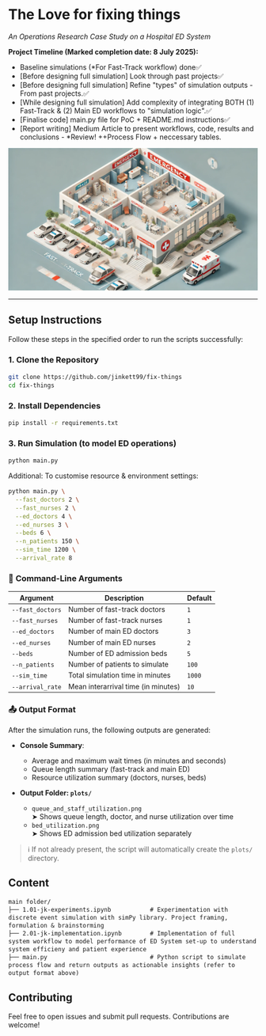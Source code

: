 # The Love for fixing things
*An Operations Research Case Study on a Hospital ED System*

**Project Timeline (Marked completion date: 8 July 2025):**
- Baseline simulations (*For Fast-Track workflow) done✅
- [Before designing full simulation] Look through past projects✅
- [Before designing full simulation] Refine "types" of simulation outputs - From past projects.✅
- [While designing full simulation] Add complexity of integrating BOTH (1) Fast-Track & (2) Main ED workflows to "simulation logic".✅
- [Finalise code] main.py file for PoC + README.md instructions✅
- [Report writing] Medium Article to present workflows, code, results and conclusions - *Review! ++Process Flow + neccessary tables.

![Image](images/ED.png)

---

## **Setup Instructions**  

Follow these steps in the specified order to run the scripts successfully:

### **1. Clone the Repository**  
```bash
git clone https://github.com/jinkett99/fix-things
cd fix-things
```

### **2. Install Dependencies**  
```bash
pip install -r requirements.txt
```

### **3. Run Simulation (to model ED operations)**
```bash
python main.py
```
Additional: To customise resource & environment settings:
```bash
python main.py \
  --fast_doctors 2 \
  --fast_nurses 2 \
  --ed_doctors 4 \
  --ed_nurses 3 \
  --beds 6 \
  --n_patients 150 \
  --sim_time 1200 \
  --arrival_rate 8
```

### 🔧 **Command-Line Arguments**
| Argument         | Description                         | Default |
| ---------------- | ----------------------------------- | ------- |
| `--fast_doctors` | Number of fast-track doctors        | `1`     |
| `--fast_nurses`  | Number of fast-track nurses         | `1`     |
| `--ed_doctors`   | Number of main ED doctors           | `3`     |
| `--ed_nurses`    | Number of main ED nurses            | `2`     |
| `--beds`         | Number of ED admission beds         | `5`     |
| `--n_patients`   | Number of patients to simulate      | `100`   |
| `--sim_time`     | Total simulation time in minutes    | `1000`  |
| `--arrival_rate` | Mean interarrival time (in minutes) | `10`    |

### 📤 **Output Format**
After the simulation runs, the following outputs are generated:

- **Console Summary**:
  - Average and maximum wait times (in minutes and seconds)
  - Queue length summary (fast-track and main ED)
  - Resource utilization summary (doctors, nurses, beds)

- **Output Folder: `plots/`**
  - `queue_and_staff_utilization.png`  
    ➤ Shows queue length, doctor, and nurse utilization over time
  - `bed_utilization.png`  
    ➤ Shows ED admission bed utilization separately

> ℹ️ If not already present, the script will automatically create the `plots/` directory.

## **Content**
```
main folder/
├── 1.01-jk-experiments.ipynb           # Experimentation with discrete event simulation with simPy library. Project framing, formulation & brainstorming
├── 2.01-jk-implementation.ipynb        # Implementation of full system workflow to model performance of ED System set-up to understand system efficieny and patient experience
├── main.py                             # Python script to simulate process flow and return outputs as actionable insights (refer to output format above)
```

## **Contributing**  
Feel free to open issues and submit pull requests. Contributions are welcome!